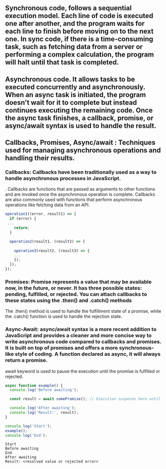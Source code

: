 
## Synchronous code, follows a sequential execution model. Each line of code is executed one after another, and the program waits for each line to finish before moving on to the next one. In sync code, if there is a time-consuming task, such as fetching data from a server or performing a complex calculation, the program will halt until that task is completed.


## Asynchronous code. It allows tasks to be executed concurrently and asynchronously. When an async task is initiated, the program doesn't wait for it to complete but instead continues executing the remaining code. Once the async task finishes, a callback, promise, or async/await syntax is used to handle the result.


## Callbacks, Promises, Async/await : Techniques used for managing asynchronous operations and handling their results. 


### Callbacks: Callbacks have been traditionally used as a way to handle asynchronous processes in JavaScript.
. Callbacks are functions that are passed as arguments to other functions and are invoked once the asynchronous operation is complete. Callbacks are also commonly used with functions that perform asynchronous operations like fetching data from an API.

``` js
operation1((error, result1) => {
  if (error) {
 ...
    return;
  }

  operation2(result1, (result2) => {
   
    operation3(result2, (result3) => {
	...
    });
  });
});

```

### Promises: Promise represents a value that may be available now, in the future, or never. It has three possible states: pending, fulfilled, or rejected. You can attach callbacks to these states using the .then() and .catch() methods
The .then() method is used to handle the fulfillment state of a promise, while the .catch() function is used to handle the rejection state.



### Async-Await: async/await syntax is a more recent addition to JavaScript and provides a cleaner and more concise way to write asynchronous code compared to callbacks and promises. It is built on top of promises and offers a more synchronous-like style of coding. A function declared as async,  it will always return a promise.
await keyword is used to pause the execution until the promise is fulfilled or rejected.
``` js
async function example() {
  console.log('Before awaiting');

  const result = await somePromise(); // Execution suspends here until the promise settles

  console.log('After awaiting');
  console.log('Result:', result);
}

console.log('Start');
example();
console.log('End');
```

```
Start
Before awaiting
End
After awaiting
Result: <resolved value or rejected error>
```